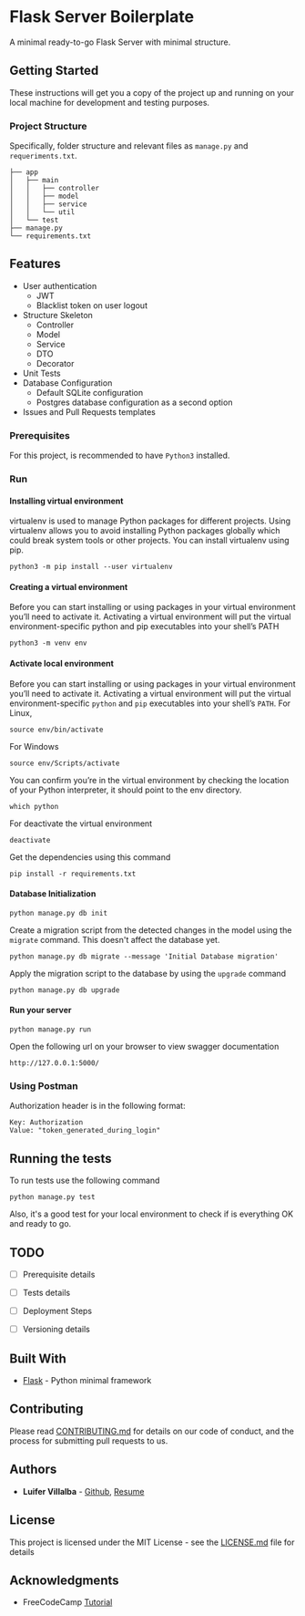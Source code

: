 # Flask Server Boilerplate

A minimal ready-to-go Flask Server with minimal structure.

## Getting Started

These instructions will get you a copy of the project up and running on your local machine for development and testing purposes.

### Project Structure
Specifically, folder structure and relevant files as `manage.py` and `requeriments.txt`.

    ├── app
    │   ├── main
    │   │   ├── controller
    │   │   ├── model
    │   │   ├── service
    │   │   └── util
    │   └── test
    ├── manage.py
    └── requirements.txt

## Features
- User authentication
    - JWT
    - Blacklist token on user logout
- Structure Skeleton
    - Controller
    - Model
    - Service
    - DTO
    - Decorator
- Unit Tests
- Database Configuration
    - Default SQLite configuration
    - Postgres database configuration as a second option
- Issues and Pull Requests templates

### Prerequisites

For this project, is recommended to have `Python3` installed.

### Run
#### Installing virtual environment
virtualenv is used to manage Python packages for different projects. Using virtualenv allows you to avoid installing Python packages globally which could break system tools or other projects. You can install virtualenv using pip.
```
python3 -m pip install --user virtualenv
```

#### Creating a virtual environment
Before you can start installing or using packages in your virtual environment you’ll need to activate it. Activating a virtual environment will put the virtual environment-specific python and pip executables into your shell’s PATH
```
python3 -m venv env
```

#### Activate local environment
Before you can start installing or using packages in your virtual environment you’ll need to activate it. Activating a virtual environment will put the virtual environment-specific `python` and `pip` executables into your shell’s `PATH`. For Linux,
```
source env/bin/activate 
```

For Windows
```
source env/Scripts/activate 
```

You can confirm you’re in the virtual environment by checking the location of your Python interpreter, it should point to the env directory.
```
which python
```

For deactivate the virtual environment
```
deactivate
```

Get the dependencies using this command
```
pip install -r requirements.txt
```

#### Database Initialization
```
python manage.py db init
```

Create a migration script from the detected changes in the model using the `migrate` command. This doesn't affect the database yet.
```
python manage.py db migrate --message 'Initial Database migration'
```

Apply the migration script to the database by using the `upgrade` command
```
python manage.py db upgrade
```

#### Run your server
```
python manage.py run
```

Open the following url on your browser to view swagger documentation
```
http://127.0.0.1:5000/
```

### Using Postman
Authorization header is in the following format:
```
Key: Authorization
Value: "token_generated_during_login"
```

## Running the tests

To run tests use the following command
```
python manage.py test
```

Also, it's a good test for your local environment to check if is everything OK and ready to go.

## TODO
- [ ] Prerequisite details
- [ ] Tests details
- [ ] Deployment Steps
- [ ] Versioning details


## Built With

* [Flask](https://flask.palletsprojects.com/en/1.1.x/) - Python minimal framework

## Contributing

Please read [CONTRIBUTING.md](CONTRIBUTING.md) for details on our code of conduct, and the process for submitting pull requests to us.

## Authors

* **Luifer Villalba** - [Github](https://github.com/luifer-villalba), [Resume](https://luifervillalba.com)

## License

This project is licensed under the MIT License - see the [LICENSE.md](LICENSE) file for details

## Acknowledgments

* FreeCodeCamp [Tutorial](https://www.freecodecamp.org/news/structuring-a-flask-restplus-web-service-for-production-builds-c2ec676de563/)
